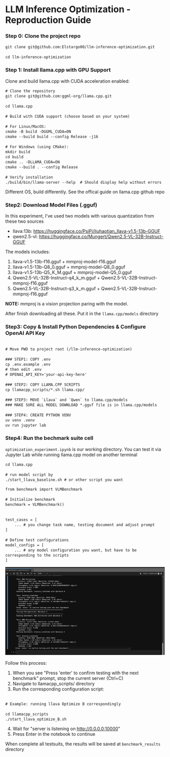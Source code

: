# LLM Inference Optimization - Reproduction Guide

### Step 0: Clone the project repo

```
git clone git@github.com:Elstargo00/llm-inference-optimization.git

cd llm-inference-optimization
```

### Step 1: Install llama.cpp with GPU Support

Clone and build llama.cpp with CUDA acceleration enabled:

```
# Clone the repository
git clone git@github.com:ggml-org/llama.cpp.git

cd llama.cpp

# Build with CUDA support (choose based on your system)

# For Linux/MacOS:
cmake -B build -DGGML_CUDA=ON
cmake --build build --config Release -j16

# For Windows (using CMake):
mkdir build
cd build
cmake .. -DLLAMA_CUDA=ON
cmake --build . --config Release

# Verify installation
./build/bin/llama-server --help  # Should display help without errors

```

Different OS, build differently. See the offical guide on llama.cpp github repo

### Step2: Download Model Files (.gguf)

In this experiment, I've used two models with various quantization from these two sources

- llava:13b: https://huggingface.co/PsiPi/liuhaotian_llava-v1.5-13b-GGUF
- qwen2.5-vl: https://huggingface.co/Mungert/Qwen2.5-VL-32B-Instruct-GGUF

The models includes:

1. llava-v1.5-13b-f16.gguf + mmproj-model-f16.gguf
2. llava-v1.5-13b-Q8_0.gguf + mmproj-model-Q8_0.gguf
3. llava-v1.5-13b-Q5_K_M.gguf + mmproj-model-Q5_0.gguf
4. Qwen2.5-VL-32B-Instruct-q4_k_m.gguf + Qwen2.5-VL-32B-Instruct-mmproj-f16.gguf
5. Qwen2.5-VL-32B-Instruct-q3_k_m.gguf + Qwen2.5-VL-32B-Instruct-mmproj-f16.gguf

**NOTE:** mmproj is a vision projection paring with the model.

After finish downloading all these. Put it in the `llama.cpp/models` directory

### Step3: Copy & Install Python Dependencies & Configure OpenAI API Key

```

# Move PWD to project root (/llm-inference-optimization)

### STEP1: COPY .env
cp .env.example .env
# then edit .env
# OPENAI_API_KEY='your-api-key-here'

### STEP2: COPY LLAMA.CPP SCRIPTS
cp llamacpp_scripts/*.sh llama.cpp/

### STEP3: MOVE `Llava` and `Qwen` to llama.cpp/models
### MAKE SURE ALL MODEL DOWNLOAD *.gguf file is in llama.cpp/models

### STEP4: CREATE PYTHON VENV
uv venv .venv
uv run jupyter lab
```

### Step4: Run the bechmark suite cell

`optimization_experiment.ipynb` is our working directory.
You can test it via Jupyter Lab while running llama.cpp model on another terminal

```
cd llama.cpp

# run model script by
./start_llava_baseline.sh # or other script you want
```

```
from benchmark import VLMBenchmark

# Initialize benchmark
benchmark = VLMBenchmark()


test_cases = [
    ... # you change task name, testing document and adjust prompt
]

# Define test configurations
model_configs = [
    ... # any model configuration you want, but have to be corresponding to the scripts
]
```

![alt text](next_model.png "Change the running model when this input pop up. Then press enter when the next model script is running")

Follow this process:

1. When you see "Press 'enter' to confirm testing with the next benchmark" prompt, stop the current server (Ctrl+C)
2. Navigate to llamacpp_scripts/ directory
3. Run the corresponding configuration script:

```

# Example: running llava Optimize B correspondingly

cd llamacpp_scripts
./start_llava_optimize_B.sh

```

4. Wait for "server is listening on http://0.0.0.0:10000"
5. Press Enter in the notebook to continue

When complete all testsuits, the results will be saved at `benchmark_results` directory
